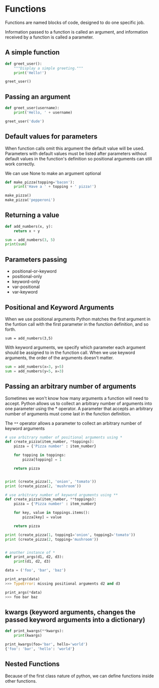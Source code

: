 # Functions

Functions are named blocks of code, designed to do one specific job.

Information passed to a function is called an argument, and information received by a function is called a parameter.

## A simple function

```python
def greet_user():
    """Display a simple greeting."""
    print('Hello!')

greet_user()
```

## Passing an argument

```python
def greet_user(username):
    print('Hello, ' + username)

greet_user('dude')
```

## Default values for parameters

When function calls omit this argument the default value will be used. Parameters with default values must be listed after parameters without default values in the function's definition so positional arguments can still work correctly.

We can use None to make an argument optional

```python
def make_pizza(topping='bacon'):
    print('Have a ' + topping + ' pizza!')

make_pizza()
make_pizza('pepperoni')
```

## Returning a value

```python
def add_numbers(x, y):
    return x + y

sum = add_numbers(3, 5)
print(sum)
```

## Parameters passing

- positional-or-keyword
- positional-only
- keyword-only
- var-positional
- var-keyword

## Positional and Keyword Arguments

When we use positional arguments Python matches the first argument in the funtion call with the first parameter in the function definition, and so forth.

`sum = add_numbers(3,5)`

With keyword arguments, we specify which parameter each argument should be assigned to in the function call. When we use keyword arguments, the order of the arguments doesn't matter.

```python
sum = add_numbers(x=3, y=5)
sum = add_numbers(y=5, x=3)
```

## Passing an arbitrary number of arguments

Sometimes we won't know how many arguments a function will need to accept. Python allows us to collect an arbitrary number of arguments into one parameter using the * operator. A parameter that accepts an arbitrary number of arguments must come last in the function definition.

The `**` operator allows a parameter to collect an arbitrary number of keyword arguments

```python
# use arbitrary number of positional arguments using *
def create_pizza(item_number, *toppings):
    pizza = {'Pizza number' : item_number}

    for topping in toppings:
        pizza[topping] = 1

    return pizza


print (create_pizza(1, 'onion', 'tomato'))
print (create_pizza(2, 'mushroom'))

# use arbitrary number of keyword arguments using **
def create_pizza(item_number, **toppings):
    pizza = {'Pizza number' : item_number}

    for key, value in toppings.items():
        pizza[key] = value

    return pizza

print (create_pizza(1, topping1='onion', topping2='tomato'))
print (create_pizza(2, topping='mushroom'))


# another instance of *
def print_args(d1, d2, d3):
    print(d1, d2, d3)

data = ('foo', 'bar', 'baz')

print_args(data)
>>> TypeError: missing positional arguments d2 and d3

print_args(*data)
>>> foo bar baz
```

## kwargs (keyword arguments, changes the passed keyword arguments into a dictionary)

```python
def print_kwargs(**kwargs):
    print(kwargs)

print_kwargs(foo='bar', hello='world')
{'foo': 'bar', 'hello': 'world'}
```

## Nested Functions

Because of the first class nature of python, we can define functions inside other functions.
